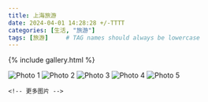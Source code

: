 ```yaml
---
title: 上海旅游
date: 2024-04-01 14:28:28 +/-TTTT
categories: [生活, "旅游"]
tags: [旅游]     # TAG names should always be lowercase
---
```


{% include gallery.html %}
<body>

<div class="gallery">
    <img src="{{site.url}}/assets/images/shanghai/IMG_4188.JPG" alt="Photo 1">
    <img src="{{site.url}}/assets/images/shanghai/IMG_4465.JPG" alt="Photo 2">
    <img src="{{site.url}}/assets/images/shanghai/IMG_4564.JPG" alt="Photo 3">
    <img src="{{site.url}}/assets/images/shanghai/IMG_4572.JPG" alt="Photo 4">
    <img src="https://onedrive.live.com/embed?resid=477C91427BD93A4E%21224703&authkey=%21ABST5Rk0eb9eAOU&width=660" alt="Photo 5">
    
    <!-- 更多图片 -->
</div>

</body>